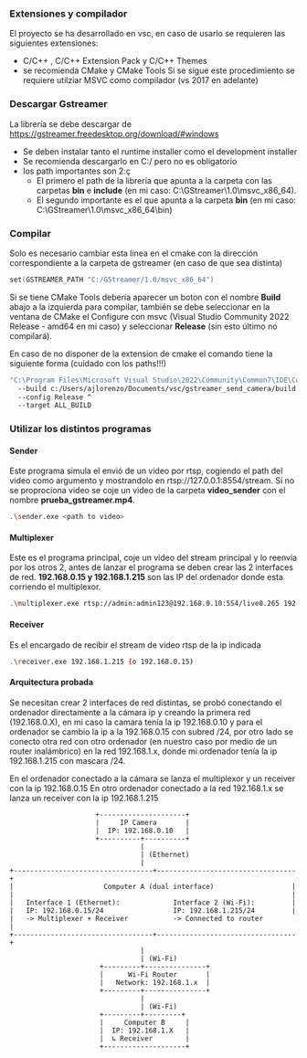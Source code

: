 ### Extensiones y compilador
El proyecto se ha desarrollado en vsc, en caso de usarlo se requieren las siguientes extensiones:
* C/C++ , C/C++ Extension Pack y C/C++ Themes
* se recomienda CMake y CMake Tools
Si se sigue este procedimiento se requiere utilziar MSVC como compilador (vs 2017 en adelante)

### Descargar Gstreamer
La librería se debe descargar de https://gstreamer.freedesktop.org/download/#windows
 * Se deben instalar tanto el runtime installer como el development installer
 * Se recomienda descargarlo en C:/ pero no es obligatorio
 * los path importantes son 2:ç
    * El primero el path de la librería que apunta a la carpeta con las carpetas **bin** e **include** (en mi caso: C:\GStreamer\1.0\msvc_x86_64).
    * El segundo importante es el que apunta a la carpeta **bin** (en mi caso: C:\GStreamer\1.0\msvc_x86_64\bin)

### Compilar
Solo es necesario cambiar esta linea en el cmake con la dirección correspondiente a la carpeta de gstreamer (en caso de que sea distinta)
```c++
set(GSTREAMER_PATH "C:/GStreamer/1.0/msvc_x86_64")
```

Si se tiene CMake Tools debería aparecer un boton con el nombre **Build** abajo a la izquierda para compilar, también se debe seleccionar en la ventana de CMake el Configure con msvc (Visual Studio Community 2022 Release - amd64 en mi caso) y seleccionar **Release** (sin esto último no compilará).

En caso de no disponer de la extension de cmake el comando tiene la siguiente forma (cuidado con los paths!!!)

```bash
"C:\Program Files\Microsoft Visual Studio\2022\Community\Common7\IDE\CommonExtensions\Microsoft\CMake\CMake\bin\cmake.exe" ^
  --build c:/Users/ajlorenzo/Documents/vsc/gstreamer_send_camera/build ^
  --config Release ^
  --target ALL_BUILD
```

### Utilizar los distintos programas

#### Sender
Este programa simula el envió de un video por rtsp, cogiendo el path del video como argumento y mostrandolo en rtsp://127.0.0.1:8554/stream. Si no se proprociona video se coje un video de la carpeta **video_sender** con el nombre **prueba_gstreamer.mp4**.
```bash
.\sender.exe <path to video>
```

#### Multiplexer
Este es el programa principal, coje un video del stream principal y lo reenvía por los otros 2, antes de lanzar el programa se deben crear las 2 interfaces de red. **192.168.0.15 y 192.168.1.215** son las IP del ordenador donde esta corriendo el multiplexor.

```bash
.\multiplexer.exe rtsp://admin:admin123@192.168.0.10:554/live0.265 192.168.0.15 192.168.1.215
```

#### Receiver
Es el encargado de recibir el stream de video rtsp de la ip indicada

```bash
.\receiver.exe 192.168.1.215 (o 192.168.0.15)
```

#### Arquitectura probada

Se necesitan crear 2 interfaces de red distintas, se probó conectando el ordenador directamente a la cámara ip y creando la primera red (192.168.0.X), en mi caso la camara tenía la ip 192.168.0.10 y para el ordenador se cambio la ip a la 192.168.0.15 con subred /24, por otro lado se conecto otra red con otro ordenador (en nuestro caso por medio de un router inalámbrico) en la red 192.168.1.x, donde mi ordenador tenía la ip 192.168.1.215 con mascara /24.

En el ordenador conectado a la cámara se lanza el multiplexor y un receiver con la ip 192.168.0.15
En otro ordenador conectado a la red 192.168.1.x se lanza un receiver con la ip 192.168.1.215

                         +---------------------+
                         |     IP Camera       |
                         |  IP: 192.168.0.10   |
                         +----------+----------+
                                    |
                                    | (Ethernet)
                                    |
    +----------------------------------+----------------------------------+
    |                      Computer A (dual interface)                   |
    |                                                                    |
    |   Interface 1 (Ethernet):             Interface 2 (Wi-Fi):         |
    |   IP: 192.168.0.15/24                 IP: 192.168.1.215/24         |
    |   -> Multiplexer + Receiver           -> Connected to router         |
    +----------------------------------+----------------------------------+
                                    |
                                    | (Wi-Fi)
                          +---------+---------------+
                          |      Wi-Fi Router       |
                          |   Network: 192.168.1.x  |
                          +---------+---------------+
                                    |
                                    | (Wi-Fi)
                          +---------+---------+
                          |     Computer B     |
                          |  IP: 192.168.1.X   |
                          |  ↳ Receiver        |
                          +--------------------+




